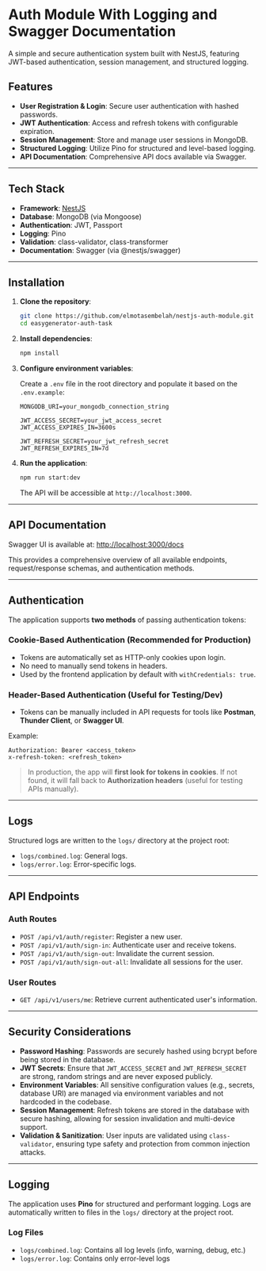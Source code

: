# Auth Module With Logging and Swagger Documentation

A simple and secure authentication system built with NestJS, featuring JWT-based authentication, session management, and structured logging.

## Features

- **User Registration & Login**: Secure user authentication with hashed passwords.
- **JWT Authentication**: Access and refresh tokens with configurable expiration.
- **Session Management**: Store and manage user sessions in MongoDB.
- **Structured Logging**: Utilize Pino for structured and level-based logging.
- **API Documentation**: Comprehensive API docs available via Swagger.

---

## Tech Stack

- **Framework**: [NestJS](https://nestjs.com/)
- **Database**: MongoDB (via Mongoose)
- **Authentication**: JWT, Passport
- **Logging**: Pino
- **Validation**: class-validator, class-transformer
- **Documentation**: Swagger (via @nestjs/swagger)

---

## Installation

1. **Clone the repository**:

   ```bash
   git clone https://github.com/elmotasembelah/nestjs-auth-module.git
   cd easygenerator-auth-task
   ```

2. **Install dependencies**:

   ```bash
   npm install
   ```

3. **Configure environment variables**:

   Create a `.env` file in the root directory and populate it based on the `.env.example`:

   ```env
   MONGODB_URI=your_mongodb_connection_string

   JWT_ACCESS_SECRET=your_jwt_access_secret
   JWT_ACCESS_EXPIRES_IN=3600s

   JWT_REFRESH_SECRET=your_jwt_refresh_secret
   JWT_REFRESH_EXPIRES_IN=7d
   ```

4. **Run the application**:

   ```bash
   npm run start:dev
   ```

   The API will be accessible at `http://localhost:3000`.

---

## API Documentation

Swagger UI is available at: [http://localhost:3000/docs](http://localhost:3000/docs)

This provides a comprehensive overview of all available endpoints, request/response schemas, and authentication methods.

---

## Authentication

The application supports **two methods** of passing authentication tokens:

### Cookie-Based Authentication (Recommended for Production)

- Tokens are automatically set as HTTP-only cookies upon login.
- No need to manually send tokens in headers.
- Used by the frontend application by default with `withCredentials: true`.

### Header-Based Authentication (Useful for Testing/Dev)

- Tokens can be manually included in API requests for tools like **Postman**, **Thunder Client**, or **Swagger UI**.

Example:

```http
Authorization: Bearer <access_token>
x-refresh-token: <refresh_token>
```

> In production, the app will **first look for tokens in cookies**. If not found, it will fall back to **Authorization headers** (useful for testing APIs manually).

---

## Logs

Structured logs are written to the `logs/` directory at the project root:

- `logs/combined.log`: General logs.
- `logs/error.log`: Error-specific logs.

---

## API Endpoints

### Auth Routes

- `POST /api/v1/auth/register`: Register a new user.
- `POST /api/v1/auth/sign-in`: Authenticate user and receive tokens.
- `POST /api/v1/auth/sign-out`: Invalidate the current session.
- `POST /api/v1/auth/sign-out-all`: Invalidate all sessions for the user.

### User Routes

- `GET /api/v1/users/me`: Retrieve current authenticated user's information.

---

## Security Considerations

- **Password Hashing**: Passwords are securely hashed using bcrypt before being stored in the database.
- **JWT Secrets**: Ensure that `JWT_ACCESS_SECRET` and `JWT_REFRESH_SECRET` are strong, random strings and are never exposed publicly.
- **Environment Variables**: All sensitive configuration values (e.g., secrets, database URI) are managed via environment variables and not hardcoded in the codebase.
- **Session Management**: Refresh tokens are stored in the database with secure hashing, allowing for session invalidation and multi-device support.
- **Validation & Sanitization**: User inputs are validated using `class-validator`, ensuring type safety and protection from common injection attacks.

---

## Logging

The application uses **Pino** for structured and performant logging. Logs are automatically written to files in the `logs/` directory at the project root.

### Log Files

- `logs/combined.log`: Contains all log levels (info, warning, debug, etc.)
- `logs/error.log`: Contains only error-level logs
